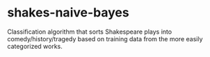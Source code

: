 # shakes-naive-bayes
Classification algorithm that sorts Shakespeare plays into comedy/history/tragedy based on training data from the more easily categorized works.
